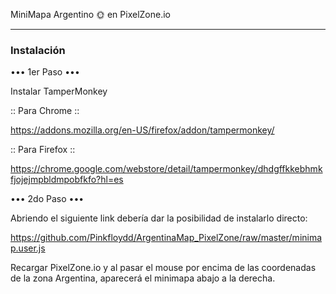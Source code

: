 MiniMapa Argentino 🌞 en PixelZone.io

--------------------------------------------------------------

### **Instalación** ###



••• 1er Paso •••

Instalar TamperMonkey

:: Para Chrome ::

https://addons.mozilla.org/en-US/firefox/addon/tampermonkey/

:: Para Firefox ::

https://chrome.google.com/webstore/detail/tampermonkey/dhdgffkkebhmkfjojejmpbldmpobfkfo?hl=es

••• 2do Paso •••

Abriendo el siguiente link debería dar la posibilidad de instalarlo directo:

https://github.com/Pinkfloydd/ArgentinaMap_PixelZone/raw/master/minimap.user.js

Recargar PixelZone.io y al pasar el mouse por encima de las coordenadas de la zona Argentina, aparecerá el minimapa abajo a la derecha.
